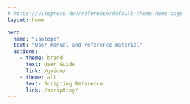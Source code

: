 ```yaml
---
# https://vitepress.dev/reference/default-theme-home-page
layout: home

hero:
  name: "isotope"
  text: "User manual and reference material"
  actions:
    - theme: brand
      text: User Guide
      link: /guide/
    - theme: alt
      text: Scripting Reference
      link: /scripting/
---
```



